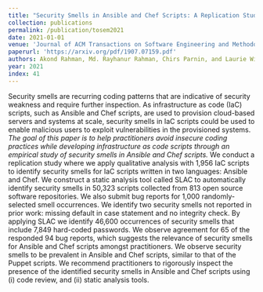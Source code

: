 ```yaml
---
title: "Security Smells in Ansible and Chef Scripts: A Replication Study"
collection: publications
permalink: /publication/tosem2021
date: 2021-01-01
venue: 'Journal of ACM Transactions on Software Engineering and Methodology (TOSEM)'
paperurl: 'https://arxiv.org/pdf/1907.07159.pdf'
authors: Akond Rahman, Md. Rayhanur Rahman, Chirs Parnin, and Laurie Williams
year: 2021
index: 41
--- 
```

Security smells are recurring coding patterns that are indicative of security weakness and require further inspection. As infrastructure as code (IaC) scripts, such as Ansible and Chef scripts, are used to provision cloud-based servers and systems at scale, security smells in IaC scripts could be used to enable malicious users to exploit vulnerabilities in the provisioned systems. *The goal of this paper is to help practitioners avoid insecure coding practices while developing infrastructure as code scripts through an empirical study of security smells in Ansible and Chef scripts.* We conduct a replication study where we apply qualitative analysis with 1,956 IaC scripts to identify security smells for IaC scripts written in two languages: Ansible and Chef. We construct a static analysis tool called SLAC to automatically identify security smells in 50,323 scripts collected from 813 open source software repositories. We also submit bug reports for 1,000 randomly-selected smell occurrences. We identify two security smells not reported in prior work: missing default in case statement and no integrity check. By applying SLAC we identify 46,600 occurrences of security smells that include 7,849 hard-coded passwords. We observe agreement for 65 of the responded 94 bug reports, which suggests the relevance of security smells for Ansible and Chef scripts amongst practitioners. We observe security smells to be prevalent in Ansible and Chef scripts, similar to that of the Puppet scripts. We recommend practitioners to rigorously inspect the presence of the identified security smells in Ansible and Chef scripts using (i) code review, and (ii) static analysis tools. 
